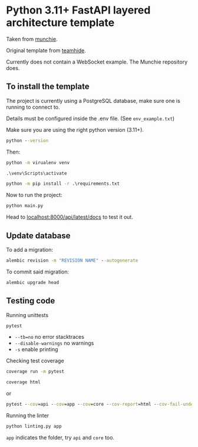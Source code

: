 # Python 3.11+ FastAPI layered architecture template

Taken from [munchie](https://github.com/PastaCarbonara/Backend/).

Original template from [teamhide](https://github.com/teamhide/fastapi-boilerplate).

Currently does not contain a WebSocket example. The Munchie repository does.

## To install the template

The project is currently using a PostgreSQL database, make sure one is running to connect to.

Details must be configured inside the .env file. (See `env_example.txt`)

Make sure you are using the right python version (3.11+).

```cmd
python --version
```

Then:

```cmd
python -m virualenv venv

.\venv\Scripts\activate

python -m pip install -r .\requirements.txt
```

Now to run the project:

```cmd
python main.py
```

Head to [localhost:8000/api/latest/docs](http://localhost:8000/api/latest/docs) to test it out.

## Update database

To add a migration:

```cmd
alembic revision -m "REVISION NAME" --autogenerate
```

To commit said migration:

```cmd
alembic upgrade head
```

## Testing code

Running unittests

```cmd
pytest
```

- `--tb=no` no error stacktraces
- `--disable-warnings` no warnings
- `-s` enable printing

Checking test coverage

```cmd
coverage run -m pytest

coverage html
```

or

```cmd
pytest --cov=api --cov=app --cov=core --cov-report=html --cov-fail-under=85
```

Running the linter

```cmd
python linting.py app
```

`app` indicates the folder, try `api` and `core` too.
